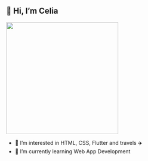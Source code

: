 ## 👋 Hi, I’m Celia
<img src="https://media.giphy.com/media/3o7aD2ml5k1Vf8g8oM/giphy.gif"  width=300>

- 👀 I’m interested in HTML, CSS, Flutter and travels ✈️
- 🌱 I’m currently learning Web App Development

